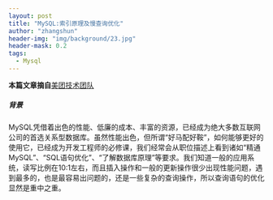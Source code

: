 ```yaml
---
layout: post
title: "MySQL:索引原理及慢查询优化"
author: "zhangshun"
header-img: "img/background/23.jpg"
header-mask: 0.2
tags:
  - Mysql
---
```


**本篇文章摘自**[美团技术团队](https://tech.meituan.com/2014/06/30/mysql-index.html)

##### 背景
MySQL凭借着出色的性能、低廉的成本、丰富的资源，已经成为绝大多数互联网公司的首选关系型数据库。虽然性能出色，但所谓“好马配好鞍”，如何能够更好的使用它，已经成为开发工程师的必修课，我们经常会从职位描述上看到诸如“精通MySQL”、“SQL语句优化”、“了解数据库原理”等要求。我们知道一般的应用系统，读写比例在10:1左右，而且插入操作和一般的更新操作很少出现性能问题，遇到最多的，也是最容易出问题的，还是一些复杂的查询操作，所以查询语句的优化显然是重中之重。